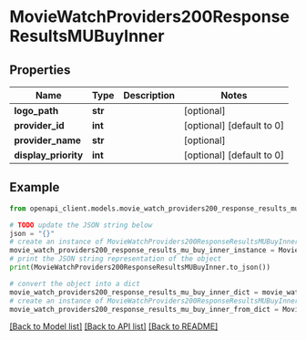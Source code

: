 # MovieWatchProviders200ResponseResultsMUBuyInner


## Properties

Name | Type | Description | Notes
------------ | ------------- | ------------- | -------------
**logo_path** | **str** |  | [optional] 
**provider_id** | **int** |  | [optional] [default to 0]
**provider_name** | **str** |  | [optional] 
**display_priority** | **int** |  | [optional] [default to 0]

## Example

```python
from openapi_client.models.movie_watch_providers200_response_results_mu_buy_inner import MovieWatchProviders200ResponseResultsMUBuyInner

# TODO update the JSON string below
json = "{}"
# create an instance of MovieWatchProviders200ResponseResultsMUBuyInner from a JSON string
movie_watch_providers200_response_results_mu_buy_inner_instance = MovieWatchProviders200ResponseResultsMUBuyInner.from_json(json)
# print the JSON string representation of the object
print(MovieWatchProviders200ResponseResultsMUBuyInner.to_json())

# convert the object into a dict
movie_watch_providers200_response_results_mu_buy_inner_dict = movie_watch_providers200_response_results_mu_buy_inner_instance.to_dict()
# create an instance of MovieWatchProviders200ResponseResultsMUBuyInner from a dict
movie_watch_providers200_response_results_mu_buy_inner_from_dict = MovieWatchProviders200ResponseResultsMUBuyInner.from_dict(movie_watch_providers200_response_results_mu_buy_inner_dict)
```
[[Back to Model list]](../README.md#documentation-for-models) [[Back to API list]](../README.md#documentation-for-api-endpoints) [[Back to README]](../README.md)


